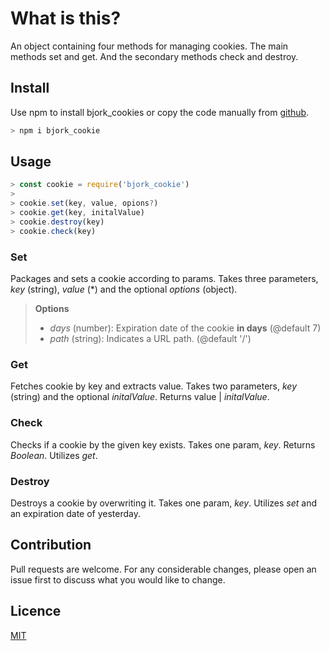 # What is this?

An object containing four methods for managing cookies. The main methods set and get. And the secondary methods check and destroy.


## Install
Use npm to install bjork_cookies or copy the code manually from [github](https://github.com/EmilEinarsen/bjork_cookie).
```bash
> npm i bjork_cookie
```
## Usage
```js
> const cookie = require('bjork_cookie')
>
> cookie.set(key, value, opions?)
> cookie.get(key, initalValue)
> cookie.destroy(key)
> cookie.check(key)
```
### Set
Packages and sets a cookie according to params. Takes three parameters, _key_ (string), _value_ (\*) and the optional _options_ (object).

> **Options**
> * _days_ (number):
Expiration date of the cookie **in days** (@default 7) 
> * _path_ (string):
Indicates a URL path. (@default '/')

### Get
Fetches cookie by key and extracts value.
Takes two parameters, _key_ (string) and the optional _initalValue_. Returns value | _initalValue_.

### Check
Checks if a cookie by the given key exists. Takes one param, _key_. Returns _Boolean_. 
Utilizes _get_.

### Destroy
Destroys a cookie by overwriting it. Takes one param, _key_.
Utilizes _set_ and an expiration date of yesterday.

## Contribution
Pull requests are welcome. For any considerable changes, please open an issue first to discuss what you would like to change.<br>

## Licence
[MIT](https://github.com/EmilEinarsen/bjork_cookie/blob/master/LICENSE)
